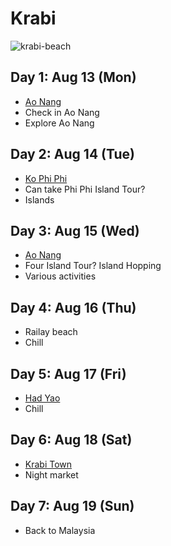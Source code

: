 # Krabi

![krabi-beach]

## Day 1: Aug 13 (Mon)

- [Ao Nang][ao-nang]
- Check in Ao Nang
- Explore Ao Nang

## Day 2: Aug 14 (Tue)

- [Ko Phi Phi][ko-phi-phi]
- Can take Phi Phi Island Tour?
- Islands

## Day 3: Aug 15 (Wed)

- [Ao Nang][ao-nang]
- Four Island Tour? Island Hopping
- Various activities

## Day 4: Aug 16 (Thu)

- Railay beach
- Chill

## Day 5: Aug 17 (Fri)

- [Had Yao][had-yao]
- Chill

## Day 6: Aug 18 (Sat)

- [Krabi Town][krabi-town]
- Night market

## Day 7: Aug 19 (Sun)

- Back to Malaysia

[krabi-beach]: https://wallpapershome.com/images/pages/pic_h/3410.jpg
[ao-nang]: https://wikitravel.org/en/Ao_Nang
[ko-phi-phi]: https://wikitravel.org/en/Ko_Phi_Phi
[had-yao]: https://wikitravel.org/en/Had_Yao
[krabi-town]: https://wikitravel.org/en/Krabi_Town
